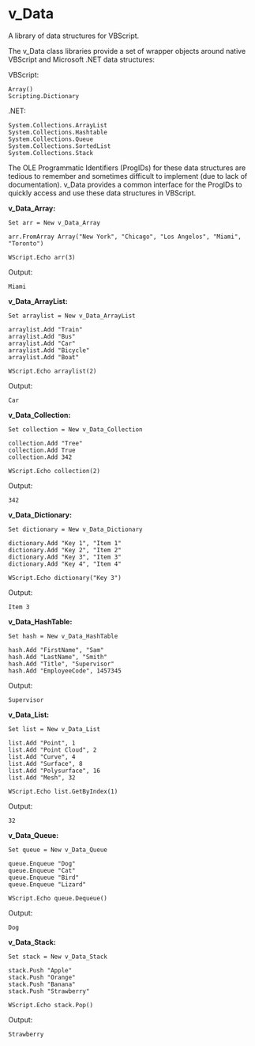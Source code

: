 # v_Data
A library of data structures for VBScript.

The v_Data class libraries provide a set of wrapper objects around native VBScript and Microsoft .NET data structures:

VBScript:
```
Array()
Scripting.Dictionary
```
.NET:
```
System.Collections.ArrayList
System.Collections.Hashtable
System.Collections.Queue
System.Collections.SortedList
System.Collections.Stack
```
The OLE Programmatic Identifiers (ProgIDs) for these data structures are tedious to remember and sometimes difficult to implement (due to lack of documentation). v_Data provides a common interface for the ProgIDs to quickly access and use these data structures in VBScript.


**v_Data_Array:**
```
Set arr = New v_Data_Array

arr.FromArray Array("New York", "Chicago", "Los Angelos", "Miami", "Toronto")

WScript.Echo arr(3)
```

Output:
```
Miami
```


**v_Data_ArrayList:**
```
Set arraylist = New v_Data_ArrayList

arraylist.Add "Train"
arraylist.Add "Bus"
arraylist.Add "Car"
arraylist.Add "Bicycle"
arraylist.Add "Boat"

WScript.Echo arraylist(2)
```

Output:
```
Car
```


**v_Data_Collection:**
```
Set collection = New v_Data_Collection

collection.Add "Tree"
collection.Add True
collection.Add 342

WScript.Echo collection(2)
```

Output:
```
342
```


**v_Data_Dictionary:**
```
Set dictionary = New v_Data_Dictionary

dictionary.Add "Key 1", "Item 1"
dictionary.Add "Key 2", "Item 2"
dictionary.Add "Key 3", "Item 3"
dictionary.Add "Key 4", "Item 4"

WScript.Echo dictionary("Key 3")
```

Output:
```
Item 3
```

**v_Data_HashTable:**
```
Set hash = New v_Data_HashTable

hash.Add "FirstName", "Sam"
hash.Add "LastName", "Smith"
hash.Add "Title", "Supervisor"
hash.Add "EmployeeCode", 1457345
```

Output:
```
Supervisor
```

**v_Data_List:**
```
Set list = New v_Data_List

list.Add "Point", 1
list.Add "Point Cloud", 2
list.Add "Curve", 4
list.Add "Surface", 8
list.Add "Polysurface", 16
list.Add "Mesh", 32

WScript.Echo list.GetByIndex(1)
```

Output:
```
32
```


**v_Data_Queue:**
```
Set queue = New v_Data_Queue

queue.Enqueue "Dog"
queue.Enqueue "Cat"
queue.Enqueue "Bird"
queue.Enqueue "Lizard"

WScript.Echo queue.Dequeue()
```

Output:
```
Dog
```


**v_Data_Stack:**
```
Set stack = New v_Data_Stack

stack.Push "Apple"
stack.Push "Orange"
stack.Push "Banana"
stack.Push "Strawberry"

WScript.Echo stack.Pop()
```

Output:
```
Strawberry
```
